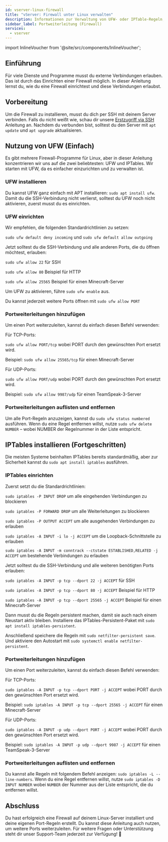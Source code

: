 ```yaml
---
id: vserver-linux-firewall
title: "vServer: Firewall unter Linux verwalten"
description: Informationen zur Verwaltung von UFW- oder IPTable-Regeln, inklusive Portweiterleitungen, auf deinem Linux-vServer von ZAP-Hosting – ZAP-Hosting.com Dokumentation
sidebar_label: Portweiterleitung (Firewall)
services:
  - vserver
---
```


import InlineVoucher from '@site/src/components/InlineVoucher';

## Einführung

Für viele Dienste und Programme musst du externe Verbindungen erlauben. Das ist durch das Einrichten einer Firewall möglich. In dieser Anleitung lernst du, wie du eine Firewall einrichtest und diese Verbindungen erlaubst.

<InlineVoucher />

## Vorbereitung

Um die Firewall zu installieren, musst du dich per SSH mit deinem Server verbinden. Falls du nicht weißt wie, schau dir unsere [Erstzugriff via SSH](vserver-linux-ssh.md) Anleitung an.
Nachdem du verbunden bist, solltest du den Server mit `apt update` und `apt upgrade` aktualisieren.

## Nutzung von UFW (Einfach)

Es gibt mehrere Firewall-Programme für Linux, aber in dieser Anleitung konzentrieren wir uns auf die zwei beliebtesten: UFW und IPTables. Wir starten mit UFW, da es einfacher einzurichten und zu verwalten ist.

### UFW installieren

Du kannst UFW ganz einfach mit APT installieren: `sudo apt install ufw`. Damit du die SSH-Verbindung nicht verlierst, solltest du UFW noch nicht aktivieren, zuerst musst du es einrichten.

### UFW einrichten

Wir empfehlen, die folgenden Standardrichtlinien zu setzen:

`sudo ufw default deny incoming`  und  `sudo ufw default allow outgoing`

Jetzt solltest du die SSH-Verbindung und alle anderen Ports, die du öffnen möchtest, erlauben:

`sudo ufw allow 22` für SSH

`sudo ufw allow 80` Beispiel für HTTP

`sudo ufw allow 25565` Beispiel für einen Minecraft-Server

Um UFW zu aktivieren, führe `sudo ufw enable` aus.

Du kannst jederzeit weitere Ports öffnen mit `sudo ufw allow PORT`

### Portweiterleitungen hinzufügen

Um einen Port weiterzuleiten, kannst du einfach diesen Befehl verwenden:

Für TCP-Ports:

`sudo ufw allow PORT/tcp` wobei PORT durch den gewünschten Port ersetzt wird.

Beispiel: `sudo ufw allow 25565/tcp` für einen Minecraft-Server

Für UDP-Ports:

`sudo ufw allow PORT/udp` wobei PORT durch den gewünschten Port ersetzt wird.

Beispiel: `sudo ufw allow 9987/udp` für einen TeamSpeak-3-Server

### Portweiterleitungen auflisten und entfernen

Um alle Port-Regeln anzuzeigen, kannst du `sudo ufw status numbered` ausführen. Wenn du eine Regel entfernen willst, nutze `sudo ufw delete NUMBER` – wobei NUMBER der Regelnummer in der Liste entspricht.

## IPTables installieren (Fortgeschritten)

Die meisten Systeme beinhalten IPTables bereits standardmäßig, aber zur Sicherheit kannst du `sudo apt install iptables` ausführen.

### IPTables einrichten

Zuerst setzt du die Standardrichtlinien:

`sudo iptables -P INPUT DROP` um alle eingehenden Verbindungen zu blockieren

`sudo iptables -P FORWARD DROP` um alle Weiterleitungen zu blockieren

`sudo iptables -P OUTPUT ACCEPT` um alle ausgehenden Verbindungen zu erlauben

`sudo iptables -A INPUT -i lo -j ACCEPT` um die Loopback-Schnittstelle zu erlauben

`sudo iptables -A INPUT -m conntrack --ctstate ESTABLISHED,RELATED -j ACCEPT` um bestehende Verbindungen zu erlauben

Jetzt solltest du die SSH-Verbindung und alle weiteren benötigten Ports erlauben:

`sudo iptables -A INPUT -p tcp --dport 22 -j ACCEPT` für SSH

`sudo iptables -A INPUT -p tcp --dport 80 -j ACCEPT` Beispiel für HTTP

`sudo iptables -A INPUT -p tcp --dport 25565 -j ACCEPT` Beispiel für einen Minecraft-Server

Dann musst du die Regeln persistent machen, damit sie auch nach einem Neustart aktiv bleiben. Installiere das IPTables-Persistent-Paket mit `sudo apt install iptables-persistent`.

Anschließend speichere die Regeln mit `sudo netfilter-persistent save`. Und aktiviere den Autostart mit `sudo systemctl enable netfilter-persistent`.

### Portweiterleitungen hinzufügen

Um einen Port weiterzuleiten, kannst du einfach diesen Befehl verwenden:

Für TCP-Ports:

`sudo iptables -A INPUT -p tcp --dport PORT -j ACCEPT` wobei PORT durch den gewünschten Port ersetzt wird.

Beispiel: `sudo iptables -A INPUT -p tcp --dport 25565 -j ACCEPT` für einen Minecraft-Server

Für UDP-Ports:

`sudo iptables -A INPUT -p udp --dport PORT -j ACCEPT` wobei PORT durch den gewünschten Port ersetzt wird.

Beispiel: `sudo iptables -A INPUT -p udp --dport 9987 -j ACCEPT` für einen TeamSpeak-3-Server

### Portweiterleitungen auflisten und entfernen

Du kannst alle Regeln mit folgendem Befehl anzeigen: `sudo iptables -L --line-numbers`. Wenn du eine Regel entfernen willst, nutze `sudo iptables -D INPUT NUMBER` wobei `NUMBER` der Nummer aus der Liste entspricht, die du entfernen willst.

## Abschluss

Du hast erfolgreich eine Firewall auf deinem Linux-Server installiert und deine eigenen Port-Regeln erstellt. Du kannst diese Anleitung auch nutzen, um weitere Ports weiterzuleiten. Für weitere Fragen oder Unterstützung steht dir unser Support-Team jederzeit zur Verfügung! 🙂

<InlineVoucher />
